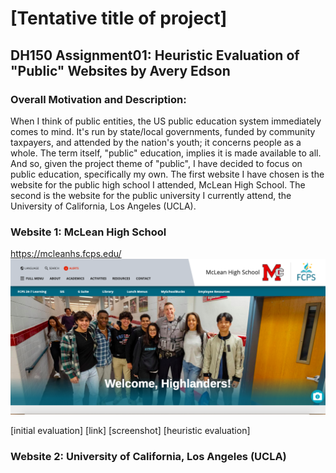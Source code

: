 # [Tentative title of project]

## DH150 Assignment01: Heuristic Evaluation of "Public" Websites by Avery Edson

### Overall Motivation and Description:

When I think of public entities, the US public education system immediately comes to mind. It's run by state/local governments, funded by community taxpayers, and attended by the nation's youth; it concerns people as a whole. The term itself, "public" education, implies it is made available to all. And so, given the project theme of "public", I have decided to focus on public education, specifically my own. The first website I have chosen is the website for the public high school I attended, McLean High School. The second is the website for the public university I currently attend, the University of California, Los Angeles (UCLA).

### Website 1: McLean High School
https://mcleanhs.fcps.edu/
![MHS homepage](./MHS-screenshot.png)

[initial evaluation]
[link]
[screenshot]
[heuristic evaluation]

### Website 2: University of California, Los Angeles (UCLA)

